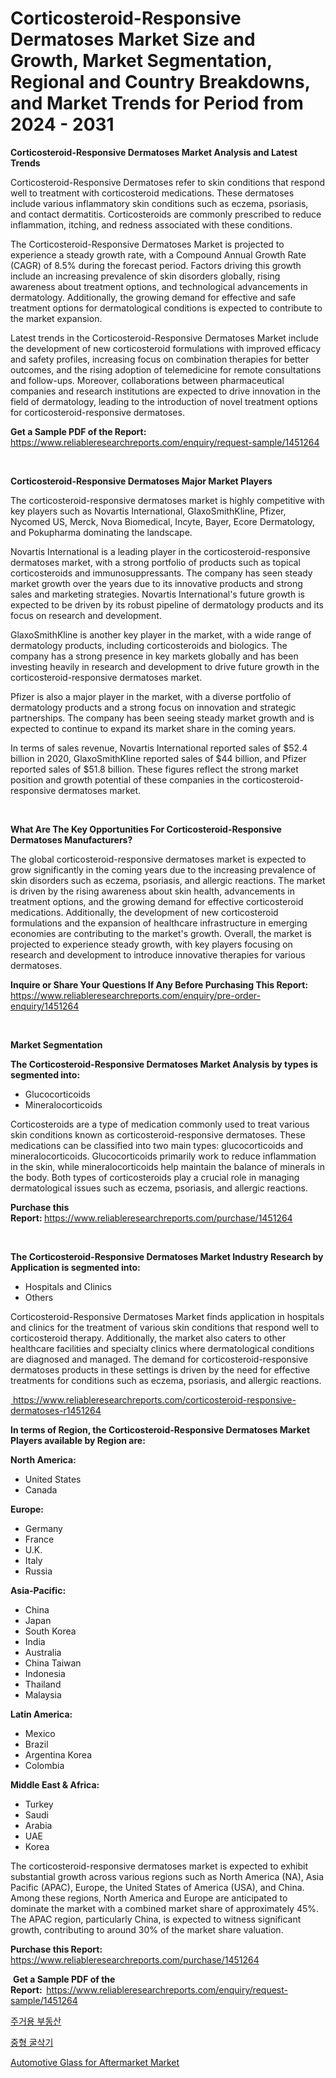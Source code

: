 <p><h1>Corticosteroid-Responsive Dermatoses Market Size and Growth, Market Segmentation, Regional and Country Breakdowns, and Market Trends for Period from 2024 -  2031</h1></p><p><strong>Corticosteroid-Responsive Dermatoses Market Analysis and Latest Trends</strong></p>
<p><p>Corticosteroid-Responsive Dermatoses refer to skin conditions that respond well to treatment with corticosteroid medications. These dermatoses include various inflammatory skin conditions such as eczema, psoriasis, and contact dermatitis. Corticosteroids are commonly prescribed to reduce inflammation, itching, and redness associated with these conditions.</p><p>The Corticosteroid-Responsive Dermatoses Market is projected to experience a steady growth rate, with a Compound Annual Growth Rate (CAGR) of 8.5% during the forecast period. Factors driving this growth include an increasing prevalence of skin disorders globally, rising awareness about treatment options, and technological advancements in dermatology. Additionally, the growing demand for effective and safe treatment options for dermatological conditions is expected to contribute to the market expansion.</p><p>Latest trends in the Corticosteroid-Responsive Dermatoses Market include the development of new corticosteroid formulations with improved efficacy and safety profiles, increasing focus on combination therapies for better outcomes, and the rising adoption of telemedicine for remote consultations and follow-ups. Moreover, collaborations between pharmaceutical companies and research institutions are expected to drive innovation in the field of dermatology, leading to the introduction of novel treatment options for corticosteroid-responsive dermatoses.</p></p>
<p><strong>Get a Sample PDF of the Report:&nbsp;</strong> <a href="https://www.reliableresearchreports.com/enquiry/request-sample/1451264">https://www.reliableresearchreports.com/enquiry/request-sample/1451264</a></p>
<p>&nbsp;</p>
<p><strong>Corticosteroid-Responsive Dermatoses Major Market Players</strong></p>
<p><p>The corticosteroid-responsive dermatoses market is highly competitive with key players such as Novartis International, GlaxoSmithKline, Pfizer, Nycomed US, Merck, Nova Biomedical, Incyte, Bayer, Ecore Dermatology, and Pokupharma dominating the landscape.</p><p>Novartis International is a leading player in the corticosteroid-responsive dermatoses market, with a strong portfolio of products such as topical corticosteroids and immunosuppressants. The company has seen steady market growth over the years due to its innovative products and strong sales and marketing strategies. Novartis International's future growth is expected to be driven by its robust pipeline of dermatology products and its focus on research and development.</p><p>GlaxoSmithKline is another key player in the market, with a wide range of dermatology products, including corticosteroids and biologics. The company has a strong presence in key markets globally and has been investing heavily in research and development to drive future growth in the corticosteroid-responsive dermatoses market.</p><p>Pfizer is also a major player in the market, with a diverse portfolio of dermatology products and a strong focus on innovation and strategic partnerships. The company has been seeing steady market growth and is expected to continue to expand its market share in the coming years.</p><p>In terms of sales revenue, Novartis International reported sales of $52.4 billion in 2020, GlaxoSmithKline reported sales of $44 billion, and Pfizer reported sales of $51.8 billion. These figures reflect the strong market position and growth potential of these companies in the corticosteroid-responsive dermatoses market.</p></p>
<p>&nbsp;</p>
<p><strong>What Are The Key Opportunities For Corticosteroid-Responsive Dermatoses Manufacturers?</strong></p>
<p><p>The global corticosteroid-responsive dermatoses market is expected to grow significantly in the coming years due to the increasing prevalence of skin disorders such as eczema, psoriasis, and allergic reactions. The market is driven by the rising awareness about skin health, advancements in treatment options, and the growing demand for effective corticosteroid medications. Additionally, the development of new corticosteroid formulations and the expansion of healthcare infrastructure in emerging economies are contributing to the market's growth. Overall, the market is projected to experience steady growth, with key players focusing on research and development to introduce innovative therapies for various dermatoses.</p></p>
<p><strong>Inquire or Share Your Questions If Any Before Purchasing This Report:</strong> <a href="https://www.reliableresearchreports.com/enquiry/pre-order-enquiry/1451264">https://www.reliableresearchreports.com/enquiry/pre-order-enquiry/1451264</a></p>
<p>&nbsp;</p>
<p><strong>Market Segmentation</strong></p>
<p><strong>The Corticosteroid-Responsive Dermatoses Market Analysis by types is segmented into:</strong></p>
<p><ul><li>Glucocorticoids</li><li>Mineralocorticoids</li></ul></p>
<p><p>Corticosteroids are a type of medication commonly used to treat various skin conditions known as corticosteroid-responsive dermatoses. These medications can be classified into two main types: glucocorticoids and mineralocorticoids. Glucocorticoids primarily work to reduce inflammation in the skin, while mineralocorticoids help maintain the balance of minerals in the body. Both types of corticosteroids play a crucial role in managing dermatological issues such as eczema, psoriasis, and allergic reactions.</p></p>
<p><strong>Purchase this Report:&nbsp;</strong><a href="https://www.reliableresearchreports.com/purchase/1451264">https://www.reliableresearchreports.com/purchase/1451264</a></p>
<p>&nbsp;</p>
<p><strong>The Corticosteroid-Responsive Dermatoses Market Industry Research by Application is segmented into:</strong></p>
<p><ul><li>Hospitals and Clinics</li><li>Others</li></ul></p>
<p><p>Corticosteroid-Responsive Dermatoses Market finds application in hospitals and clinics for the treatment of various skin conditions that respond well to corticosteroid therapy. Additionally, the market also caters to other healthcare facilities and specialty clinics where dermatological conditions are diagnosed and managed. The demand for corticosteroid-responsive dermatoses products in these settings is driven by the need for effective treatments for conditions such as eczema, psoriasis, and allergic reactions.</p></p>
<p><a href="https://www.reliableresearchreports.com/corticosteroid-responsive-dermatoses-r1451264">&nbsp;https://www.reliableresearchreports.com/corticosteroid-responsive-dermatoses-r1451264</a></p>
<p><strong>In terms of Region, the Corticosteroid-Responsive Dermatoses Market Players available by Region are:</strong></p>
<p>
    <p> <strong> North America: </strong>
        <ul>
            <li>United States</li>
            <li>Canada</li>
        </ul>
        </p> 
    <p> <strong> Europe: </strong>
        <ul>
            <li>Germany</li>
            <li>France</li>
            <li>U.K.</li>
            <li>Italy</li>
            <li>Russia</li>
        </ul>
        </p> 
    <p> <strong> Asia-Pacific: </strong>
        <ul>
            <li>China</li>
            <li>Japan</li>
            <li>South Korea</li>
            <li>India</li>
            <li>Australia</li>
            <li>China Taiwan</li>
            <li>Indonesia</li>
            <li>Thailand</li>
            <li>Malaysia</li>
        </ul>
        </p> 
    <p> <strong> Latin America: </strong>
        <ul>
            <li>Mexico</li>
            <li>Brazil</li>
            <li>Argentina Korea</li>
            <li>Colombia</li>
        </ul>
        </p> 
    <p> <strong> Middle East & Africa: </strong>
        <ul>
            <li>Turkey</li>
            <li>Saudi</li>
            <li>Arabia</li>
            <li>UAE</li>
            <li>Korea</li>
        </ul>
    </p>
    </p>
<p><p>The corticosteroid-responsive dermatoses market is expected to exhibit substantial growth across various regions such as North America (NA), Asia Pacific (APAC), Europe, the United States of America (USA), and China. Among these regions, North America and Europe are anticipated to dominate the market with a combined market share of approximately 45%. The APAC region, particularly China, is expected to witness significant growth, contributing to around 30% of the market share valuation.</p></p>
<p><strong>Purchase this Report: </strong><a href="https://www.reliableresearchreports.com/purchase/1451264">https://www.reliableresearchreports.com/purchase/1451264</a></p>
<p>&nbsp;<strong>Get a Sample PDF of the Report:&nbsp;&nbsp;</strong><a href="https://www.reliableresearchreports.com/enquiry/request-sample/1451264">https://www.reliableresearchreports.com/enquiry/request-sample/1451264</a></p>
<p><strong></strong></p>
<p><p><a href="https://medium.com/@jaceykeebler2022/%EC%A3%BC%EA%B1%B0%EC%9A%A9-%EB%B6%80%EB%8F%99%EC%82%B0-%EC%8B%9C%EC%9E%A5-2031%EB%85%84%EA%B9%8C%EC%A7%80-%EC%84%B1%EA%B3%B5%EC%A0%81%EC%9D%B8-%EC%82%AC%EC%97%85-%EC%A0%84%EB%9E%B5%EC%9D%98-%ED%95%B5%EC%8B%AC-%EC%98%88%EC%B8%A1-a01d644d6722">주거용 부동산</a></p><p><a href="https://medium.com/@audieyost2004/%EC%A4%91%ED%98%95-%EA%B5%B4%EC%82%AD%EA%B8%B0-%EC%8B%9C%EC%9E%A5-%EC%8B%9C%EC%9E%A5-cagr-%EC%8B%9C%EC%9E%A5-%ED%8A%B8%EB%A0%8C%EB%93%9C-%EB%B0%8F-%EC%84%B1%EC%9E%A5-%EC%A0%84%EB%9E%B5%EC%97%90-%EB%8C%80%ED%95%9C-%ED%86%B5%EC%B0%B0%EB%A0%A5-d8a133756fac">중형 굴삭기</a></p><p><a href="https://chivalrous-flock-a86.notion.site/Automotive-Glass-for-Aftermarket-Market-Exploring-Market-Share-Market-Trends-and-Future-Growth-4c5e2b7d545b468bad9c3607cb96c8cf">Automotive Glass for Aftermarket Market</a></p></p>